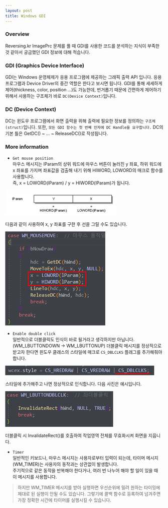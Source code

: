 ```yaml
---
layout: post
title: Windows GDI
---
```


### Overview
Reversing.kr ImagePrc 문제를 풀 때 GDI를 사용한 코드를 분석하는 지식이 부족한 것 같아서 궁금했던 GDI 정보에 대해 적습니다.

### GDI (Graphics Device Interface)
GDI는 Windows 운영체제가 응용 프로그램에 제공하는 그래픽 출력 API 입니다. 응용 프로그램과 Device Driver의 중간 역할은 한다고 보시면 됩니다. GDI를 통해 세세하게 제어(thickness, color, position ...)도 가능한데, 번거롭기 때문에 간편하게 제어하기 위해서 사용하는 구조체가 바로 `DC(Device Context)`입니다.

### DC (Device Context)
DC는 윈도우 프로그램에서 화면 출력을 위해 출력에 필요한 정보를 정의하는 `구조체(struct)`입니다. 또한, `모든 GDI 함수는 첫 번째 인자에 DC Handle을 요구합니다.`
DC의 기본 틀은 GetDC() ~ ... ~ ReleaseDC()로 작성됩니다.  

### More information
- `Get mouse position`  
마우스 메시지는 lParam의 상위 워드에 마우스 버튼이 눌러진 y 좌표, 하위 워드에 x 좌표를 가지며 좌표값을 검출해 내기 위해 HIWORD, LOWORD의 매크로 함수를 사용합니다.  
즉, x = LOWORD(lParam) / y = HIWORD(lParam)가 됩니다.

![xy](https://raw.githubusercontent.com/zhitkur/zhitkur.github.io/main/_screenshots/gdi/xy.png)

다음과 같이 사용하여 x, y 좌표를 구한 후 선을 그릴 수도 있습니다.

![lParam](https://raw.githubusercontent.com/zhitkur/zhitkur.github.io/main/_screenshots/gdi/lParam.png)
  
- `Enable double click`  
일반적으로 더블클릭도 인식이 바로 될거라고 생각하지만 아닙니다. (WM_LBUTTONDOWN -> WM_LBUTTONUP) 더블클릭 메시지를 정상적으로 받고자 한다면 윈도우 클래스의 스타일에 매크로 `CS_DBLCLKS` 플래그를 추가해줘야 합니다.  

![CS_DBLCLKS](https://raw.githubusercontent.com/zhitkur/zhitkur.github.io/main/_screenshots/gdi/CS_DBLCLKS.png)

스타일에 추가해주고 나면 정상적으로 인식합니다. 다음 사진은 예시입니다.

![wm_double_click](https://raw.githubusercontent.com/zhitkur/zhitkur.github.io/main/_screenshots/gdi/wm_double_click.png)

더블클릭 시 InvalidateRect()를 호출하여 작업영역 전체를 무효화시켜 화면을 지웁니다.

- `Timer`  
일반적인 키보드나, 마우스 메시지는 사용자로부터 입력이 되는데, 타이머 메시지(WM_TIMER)는 사용자의 동작과는 상관없이 발생합니다.  
주기적으로 같은 동작을 반복해야 한다거나, 여러 번 나누어 해야 할 일이 있을 때 이 메시지를 사용합니다. 

 > 하지만 WM_TIMER 메시지를 받아 실행하면 우선순위에 밀려 원하는 타이밍에 제대로 된 실행이 안될 수도 있습니다.
 > 그렇기에 콜백 함수로 등록하여 넘겨주면 가장 정확한 시간에 타이머를 실행시킬 수 있습니다.